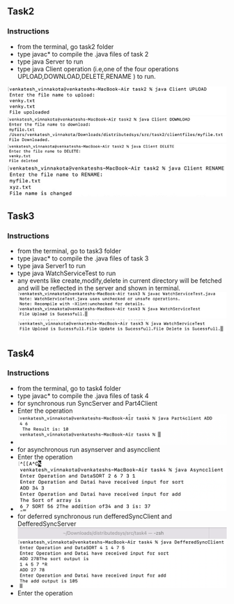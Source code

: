 ## Task2
### Instructions
- from the terminal, go task2 folder
- type javac* to compile the .java files of task 2
- type java Server to run
- type java Client operation (i.e,one of the four operations UPLOAD,DOWNLOAD,DELETE,RENAME ) to run.
  
![Screenshot](task2upload.png)
![Screenshot](task2download.png)
![Screenshot](task2delete.png)
![Screenshot](task2rename.png)
## Task3
### Instructions
- from the terminal, go to task3 folder
- type javac* to compile the .java files of task 3
- type java Server1 to run
- type java WatchServiceTest to run
- any events like create,modify,delete in current directory will be fetched and will be reflected in the server and shown in    terminal.
![Screenshot](task3(1).png)
![Screenshot](task3(2).png)

## Task4
### Instructions
- from the terminal, go to task4 folder
- type javac* to compile the .java files of task 4
-  for synchronous run SyncServer and Part4Client
- Enter the operation
- ![Screenshot](syncserver.png)
-  for asynchronous run asynserver and asyncclient
- Enter the operation
- ![Screenshot](asyncserver.png)
- for deferred synchronous run defferedSyncClient and DefferedSyncServer
- ![Screenshot](defferedsync.png)
- Enter the operation
